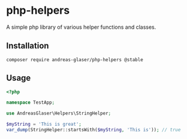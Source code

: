 # php-helpers
A simple php library of various helper functions and classes.

## Installation
```shell
composer require andreas-glaser/php-helpers @stable
```

## Usage
```php
<?php

namespace TestApp;

use AndreasGlaser\Helpers\StringHelper;

$myString = 'This is great';
var_dump(StringHelper::startsWith($myString, 'This is')); // true